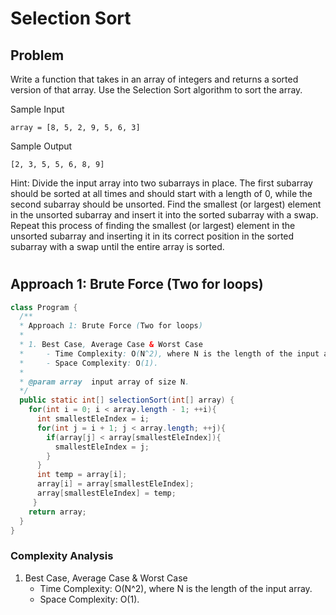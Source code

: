 # Selection Sort

## Problem

Write a function that takes in an array of integers and returns a sorted version of that array. Use the Selection Sort algorithm to sort the array.

Sample Input

```
array = [8, 5, 2, 9, 5, 6, 3]
```

Sample Output

```
[2, 3, 5, 5, 6, 8, 9]
```

Hint: Divide the input array into two subarrays in place. The first subarray should be sorted at all times and should start with a length of 0, while the second subarray should be unsorted. Find the smallest (or largest) element in the unsorted subarray and insert it into the sorted subarray with a swap. Repeat this process of finding the smallest (or largest) element in the unsorted subarray and inserting it in its correct position in the sorted subarray with a swap until the entire array is sorted.

#

## Approach 1: Brute Force (Two for loops)

```JAVA
class Program {
  /**
  * Approach 1: Brute Force (Two for loops)
  *
  * 1. Best Case, Average Case & Worst Case
  *     - Time Complexity: O(N^2), where N is the length of the input array.
  *     - Space Complexity: O(1).
  *
  * @param array  input array of size N.
  */
  public static int[] selectionSort(int[] array) {
    for(int i = 0; i < array.length - 1; ++i){
      int smallestEleIndex = i;
      for(int j = i + 1; j < array.length; ++j){
        if(array[j] < array[smallestEleIndex]){
          smallestEleIndex = j;
        }
      }
      int temp = array[i];
      array[i] = array[smallestEleIndex];
      array[smallestEleIndex] = temp;
     }
    return array;
  }
}

```

### Complexity Analysis

1. Best Case, Average Case & Worst Case
   - Time Complexity: O(N^2), where N is the length of the input array.
   - Space Complexity: O(1).
